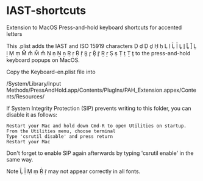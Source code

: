 # IAST-shortcuts
Extension to MacOS Press-and-hold keyboard shortcuts for accented letters

This .plist adds the IAST and ISO 15919 characters Ḍ ḍ Ḏ ḏ Ḥ ḥ Ḷ ḷ Ḹ ḹ L̥ l̥ L̥̄ l̥̄ Ḻ ḻ Ṃ ṃ M̊ m̊ M̐ m̐ Ṇ ṇ Ṉ ṉ Ṛ ṛ Ṝ ṝ R̥ r̥ R̥̄ r̥̄ Ṟ ṟ Ṣ ṣ Ṭ ṭ Ṯ ṯ to the press-and-hold keyboard popups on MacOS.

Copy the Keyboard-en.plist file into 

/System/Library/Input Methods/PressAndHold.app/Contents/PlugIns/PAH_Extension.appex/Contents/Resources/

If System Integrity Protection (SIP) prevents writing to this folder, you can disable it as follows:

    Restart your Mac and hold down Cmd-R to open Utilities on startup.
    From the Utilities menu, choose terminal
    Type 'csrutil disable' and press return
    Restart your Mac
    
Don't forget to enable SIP again afterwards by typing 'csrutil enable' in the same way.
    
Note Ḹ ḹ Ṃ ṃ Ṝ ṝ may not appear correctly in all fonts.
